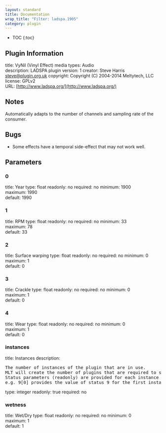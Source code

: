 ```yaml
---
layout: standard
title: Documentation
wrap_title: "Filter: ladspa.1905"
category: plugin
---
```

* TOC
{:toc}

## Plugin Information

title: VyNil (Vinyl Effect)
media types:
Audio  
description: LADSPA plugin
version: 1
creator: Steve Harris <steve@plugin.org.uk>
copyright: Copyright (C) 2004-2014 Meltytech, LLC  
license: GPLv2  
URL: [http://www.ladspa.org/](http://www.ladspa.org/)  

## Notes

Automatically adapts to the number of channels and sampling rate of the consumer.

## Bugs

* Some effects have a temporal side-effect that may not work well.


## Parameters

### 0

title: Year  type: float
readonly: no
required: no
minimum: 1900  
maximum: 1990  
default: 1990  

### 1

title: RPM  type: float
readonly: no
required: no
minimum: 33  
maximum: 78  
default: 33  

### 2

title: Surface warping  type: float
readonly: no
required: no
minimum: 0  
maximum: 1  
default: 0  

### 3

title: Crackle  type: float
readonly: no
required: no
minimum: 0  
maximum: 1  
default: 0  

### 4

title: Wear  type: float
readonly: no
required: no
minimum: 0  
maximum: 1  
default: 0  

### instances

title: Instances  description:
<pre>
The number of instances of the plugin that are in use.
MLT will create the number of plugins that are required to support the number of audio channels.
Status parameters (readonly) are provided for each instance and are accessed by specifying the instance number after the identifier (starting at zero).
e.g. 9[0] provides the value of status 9 for the first instance.
</pre>
type: integer
readonly: true
required: no

### wetness

title: Wet/Dry  type: float
readonly: no
required: no
minimum: 0  
maximum: 1  
default: 1  

